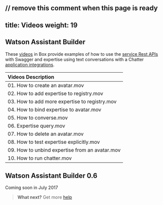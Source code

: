 // remove this comment when this page is ready
---
title: Videos
weight: 19
---
## Watson Assistant Builder
These [videos](https://ibm.box.com/s/ip578t6zklsoojeo0x39t13d14894m4q) in Box provide examples of how to use the [service Rest APIs]({{site.baseurl}}/cognitive-services/what-are-they/) with Swagger and expertise using text conversations with a Chatter [application integrations]({{site.baseurl}}/cognitive-application/client-application-integrations/).

| Videos Description                                 |
|:--------------------------------------------|
| 01. How to create an avatar.mov |
| 02. How to add expertise to registry.mov |
| 03. How to add more expertise to registry.mov |
| 04. How to bind expertise to avatar.mov |
| 05. How to converse.mov |
| 06. Expertise query.mov |
| 07. How to delete an avatar.mov |
| 08. How to test expertise explicitly.mov |
| 09. How to unbind expertise from an avatar.mov |
| 10. How to run chatter.mov |

## Watson Assistant Builder 0.6
Coming soon in July 2017

> **What next?** Get more [help]({{site.baseurl}}/get-help/learn/)
